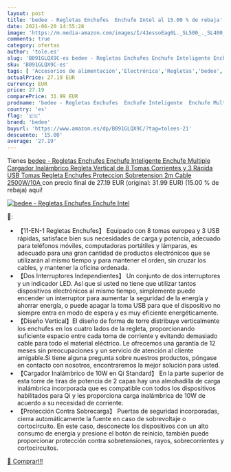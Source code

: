 ```yaml
---
layout: post
title: 'bedee - Regletas Enchufes  Enchufe Intel al 15.00 % de rebaja'
date: 2021-06-20 14:55:28
image: 'https://m.media-amazon.com/images/I/41essoEag0L._SL500_._SL400_.jpg'
comments: true
category: ofertas
author: 'tole.es'
slug: 'B091GLQX9C-es bedee - Regletas Enchufes Enchufe Inteligente Enchufe...'
sku: 'B091GLQX9C-es'
tags: [ 'Accesorios de alimentación','Electrónica','Regletas','bedee','enchufe','inteligente', ]
actualPrice: 27.19 EUR
currency: EUR
price: 27.19
comparePrice: 31.99 EUR
prodname: 'bedee - Regletas Enchufes  Enchufe Inteligente  Enchufe Multiple  Cargador Inalámbrico Regleta Vertical de 8 Tomas Corrientes y 3 Rápida USB Tomas Regleta Enchufes Proteccion Sobretension 2m Cable 2500W/10A '
country: 'es'
flag: '🇪🇸'
brand: 'bedee'
buyurl: 'https://www.amazon.es/dp/B091GLQX9C/?tag=tolees-21'
descuento: '15.00'
average: '27.19'
---
```


Tienes [bedee - Regletas Enchufes  Enchufe Inteligente  Enchufe Multiple  Cargador Inalámbrico Regleta Vertical de 8 Tomas Corrientes y 3 Rápida USB Tomas Regleta Enchufes Proteccion Sobretension 2m Cable 2500W/10A ](https://www.amazon.es/dp/B091GLQX9C/?tag=tolees-21) con precio final de  27.19 EUR (original: 31.99 EUR) (15.00 %  de rebaja) aqui!

[![bedee - Regletas Enchufes  Enchufe Intel](https://m.media-amazon.com/images/I/41essoEag0L._SL500_._SL400_.jpg)](https://www.amazon.es/dp/B091GLQX9C/?tag=tolees-21)

🔎:

- 【11-EN-1 Regletas Enchufes】 Equipado con 8 tomas europea y 3 USB rápidas, satisface bien sus necesidades de carga y potencia, adecuado para teléfonos móviles, computadoras portátiles y lámparas, es adecuado para una gran cantidad de productos electrónicos que se utilizarán al mismo tiempo y para mantener el orden, sin cruzar los cables, y mantener la oficina ordenada.
- 【Dos Interruptores Independientes】 Un conjunto de dos interruptores y un indicador LED. Así que si usted no tiene que utilizar tantos dispositivos electrónicos al mismo tiempo, simplemente puede encender un interruptor para aumentar la seguridad de la energía y ahorrar energía, o puede apagar la toma USB para que el dispositivo no siempre entra en modo de espera y es muy eficiente energéticamente.
- 【Diseño Vertical】El diseño de forma de torre distribuye verticalmente los enchufes en los cuatro lados de la regleta, proporcionando suficiente espacio entre cada toma de corriente y evitando demasiado cable para todo el material eléctrico. Le ofrecemos una garantía de 12 meses sin preocupaciones y un servicio de atención al cliente amigable.Si tiene alguna pregunta sobre nuestros productos, póngase en contacto con nosotros, encontraremos la mejor solución para usted.
- 【Cargador Inalámbrico de 10W en Qi Standard】 En la parte superior de esta torre de tiras de potencia de 2 capas hay una almohadilla de carga inalámbrica incorporada que es compatible con todos los dispositivos habilitados para Qi y les proporciona carga inalámbrica de 10W de acuerdo a su necesidad de corriente.
- 【Protección Contra Sobrecarga】 Puertas de seguridad incorporadas, cierra automáticamente la fuente en caso de sobrevoltaje o cortocircuito. En este caso, desconecte los dispositivos con un alto consumo de energía y presione el botón de reinicio, también puede proporcionar protección contra sobretensiones, rayos, sobrecorrientes y cortocircuitos.

[🛒 Comprar!!!](https://www.amazon.es/dp/B091GLQX9C/?tag=tolees-21)
